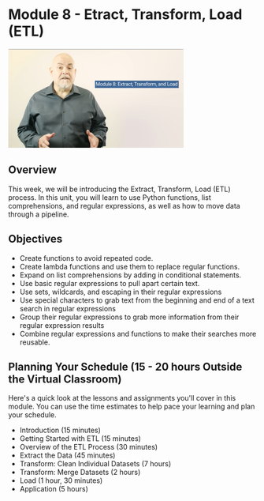 # Module 8 - Etract, Transform, Load (ETL)

<img src="./Images/Dr_David_Reed_ETL.png" alt="Module 8 - ETL" height="200"/>

## Overview
This week, we will be introducing the Extract, Transform, Load (ETL) process. In this unit, you will learn to use Python functions, list comprehensions, and regular expressions, as well as how to move data through a pipeline.

## Objectives

* Create functions to avoid repeated code.
* Create lambda functions and use them to replace regular functions.
* Expand on list comprehensions by adding in conditional statements.
* Use basic regular expressions to pull apart certain text.
* Use sets, wildcards, and escaping in their regular expressions
* Use special characters to grab text from the beginning and end of a text search in regular expressions
* Group their regular expressions to grab more information from their regular expression results
* Combine regular expressions and functions to make their searches more reusable.

## Planning Your Schedule (15 - 20 hours Outside the Virtual Classroom)
Here's a quick look at the lessons and assignments you'll cover in this module. You can use the time estimates to help pace your learning and plan your schedule.

* Introduction (15 minutes)
* Getting Started with ETL (15 minutes)
* Overview of the ETL Process (30 minutes)
* Extract the Data (45 minutes)
* Transform: Clean Individual Datasets (7 hours)
* Transform: Merge Datasets (2 hours)
* Load (1 hour, 30 minutes)
* Application (5 hours)